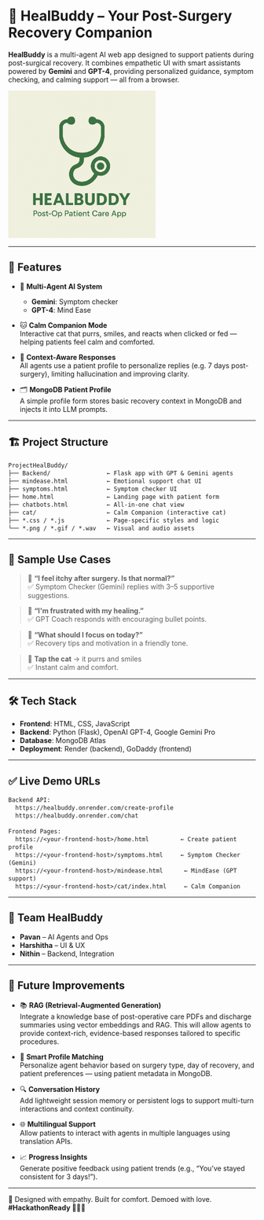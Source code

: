 # 🧠 HealBuddy – Your Post-Surgery Recovery Companion

**HealBuddy** is a multi-agent AI web app designed to support patients during post-surgical recovery. It combines empathetic UI with smart assistants powered by **Gemini** and **GPT-4**, providing personalized guidance, symptom checking, and calming support — all from a browser.

<img src="./healbuddy.png" alt="HealBuddy Logo" width="300"/>

---

## 🚀 Features

- 🤖 **Multi-Agent AI System**  
  - **Gemini**: Symptom checker  
  - **GPT-4**: Mind Ease

- 🐱 **Calm Companion Mode**  
  Interactive cat that purrs, smiles, and reacts when clicked or fed — helping patients feel calm and comforted.

- 🧠 **Context-Aware Responses**  
  All agents use a patient profile to personalize replies (e.g. 7 days post-surgery), limiting hallucination and improving clarity.

- 🗂️ **MongoDB Patient Profile**  
  A simple profile form stores basic recovery context in MongoDB and injects it into LLM prompts.

---

## 🏗️ Project Structure

```
ProjectHealBuddy/
├── Backend/                ← Flask app with GPT & Gemini agents
├── mindease.html           ← Emotional support chat UI
├── symptoms.html           ← Symptom checker UI
├── home.html               ← Landing page with patient form
├── chatbots.html           ← All-in-one chat view
├── cat/                    ← Calm Companion (interactive cat)
├── *.css / *.js            ← Page-specific styles and logic
└── *.png / *.gif / *.wav   ← Visual and audio assets
```

---

## 💬 Sample Use Cases

> 🧠 **“I feel itchy after surgery. Is that normal?”**  
> ✅ Symptom Checker (Gemini) replies with 3–5 supportive suggestions.

> 💪 **“I'm frustrated with my healing.”**  
> ✅ GPT Coach responds with encouraging bullet points.

> 🧘 **“What should I focus on today?”**  
> ✅ Recovery tips and motivation in a friendly tone.

> 🐾 **Tap the cat** → it purrs and smiles  
> ✅ Instant calm and comfort.

---

## 🛠️ Tech Stack

- **Frontend**: HTML, CSS, JavaScript  
- **Backend**: Python (Flask), OpenAI GPT-4, Google Gemini Pro  
- **Database**: MongoDB Atlas  
- **Deployment**: Render (backend), GoDaddy (frontend)

---

## ✅ Live Demo URLs

```
Backend API:
  https://healbuddy.onrender.com/create-profile
  https://healbuddy.onrender.com/chat

Frontend Pages:
  https://<your-frontend-host>/home.html         ← Create patient profile
  https://<your-frontend-host>/symptoms.html     ← Symptom Checker (Gemini)
  https://<your-frontend-host>/mindease.html      ← MindEase (GPT support)
  https://<your-frontend-host>/cat/index.html     ← Calm Companion
```

---

## 👥 Team HealBuddy

- **Pavan** – AI Agents and Ops  
- **Harshitha** – UI & UX  
- **Nithin** – Backend, Integration

---

## 🔮 Future Improvements

- 📚 **RAG (Retrieval-Augmented Generation)**  
  Integrate a knowledge base of post-operative care PDFs and discharge summaries using vector embeddings and RAG. This will allow agents to provide context-rich, evidence-based responses tailored to specific procedures.

- 🎯 **Smart Profile Matching**  
  Personalize agent behavior based on surgery type, day of recovery, and patient preferences — using patient metadata in MongoDB.

- 🔍 **Conversation History**  
  Add lightweight session memory or persistent logs to support multi-turn interactions and context continuity.

- 🌐 **Multilingual Support**  
  Allow patients to interact with agents in multiple languages using translation APIs.

- 📈 **Progress Insights**  
  Generate positive feedback using patient trends (e.g., “You’ve stayed consistent for 3 days!”).

---

🔗 Designed with empathy. Built for comfort. Demoed with love.  
**#HackathonReady 🧠💬🐾**
